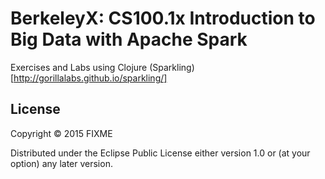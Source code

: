 # BerkeleyX: CS100.1x Introduction to Big Data with Apache Spark

Exercises and Labs using Clojure (Sparkling)[http://gorillalabs.github.io/sparkling/]

## License

Copyright © 2015 FIXME

Distributed under the Eclipse Public License either version 1.0 or (at
your option) any later version.
